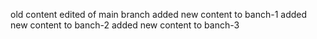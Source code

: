 old content edited of main branch
added new content to banch-1
added new content to banch-2
added new content to banch-3

